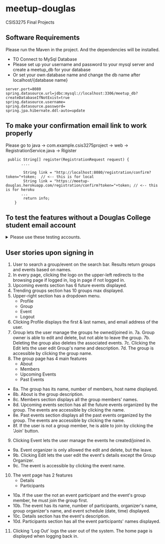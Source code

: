 # meetup-douglas
CSIS3275 Final Projects


## Software Requirements
<p>Please run the Maven in the project. And the dependencies will be installed.</p>

- TO Connect to MySql Database
- Please set up your username and password to your mysql server and create a meetup_db for your database
- Or set your own database name and change the db name after localhost/{database name}

```
server.port=8080
spring.datasource.url=jdbc:mysql://localhost:3306/meetup_db?createDatabaseIfNotExist=true
spring.datasource.username=
spring.datasource.password=
spring.jpa.hibernate.ddl-auto=update
```

## To make your confirmation email link to work properly

<p>Please go to java -> com.example.csis3275project -> web -> RegistrationService.java -> Rigister </p>

```
 public String[] register(RegistrationRequest request) {
       ....

        String link = "http://localhost:8080/registration/confirm?token="+token;  // <-- this is for local 
        String link = "https://meetup-douglas.herokuapp.com/registration/confirm?token="+token; // <-- this is for heroku 
       ...
        return info;
    }
```

## To test the features without a Douglas College student email account
<details><summary>Please use these testing accounts.</summary>

- username: sulej@student.douglascollege.ca
- password: $Canada12345 
	
- username: pastorilt@student.douglascollege.ca
- password: Password12!
	
</details>

## User stories upon signing in

1. User to search a group/event on the search bar. Results return groups and events based on names.
2. In every page, clicking the logo on the upper-left redirects to the browsing page if logged in, log in page if not logged in.
3. Upcoming events section has 6 future events displayed.
4. Trending groups section has 10 groups max displayed.
5. Upper-right section has a dropdown menu.
	- Profile
	- Group
	- Event
	- Logout
6. Clicking Profile displays the first & last names, and email address of the user.
7. Group lets the user manage the groups he owned/joined in.
7a. Group owner is able to edit and delete, but not able to leave the group.
7b. Deleting the group also deletes the associated events.
7c. Clicking the Edit lets the user edit Group's name and description.
7d. The group is accessible by clicking the group name.
8. The group page has 4 main features
	- About
	- Members
	- Upcoming Events
	- Past Events
- 8a. The group has its name, number of members, host name displayed.
- 8b. About is the group description.
- 8c. Members section displays all the group members' names.
- 8d. Upcoming events section has all the future events organized by the group. The events are accessible by clicking the name.
- 8e. Past events section displays all the past events organized by the group. The events are accessible by clicking the name.
- 8f. If the user is not a group member, he is able to join by clicking the 'Join' button.
9. Clicking Event lets the user manage the events he created/joined in.
- 9a. Event organizer is only allowed the edit and delete, but the leave.
- 9b. Clicking Edit lets the user edit the event's details except the Group Organizer.
- 9c. The event is accessible by clicking the event name.
10. The vent page has 2 features
	- Details
	- Participants
- 10a. If the user the not an event participant and the event's group member, he must join the group first.
- 10b. The event has its name, number of participants, organizer's name, group organizer's name, and event schedule (date, time) displayed.
- 10c. Details section has the event's description.
- 10d. Participants section has all the event participants' names displayed.
11. Clicking 'Log Out' logs the user out of the system. The home page is displayed when logging back in.
